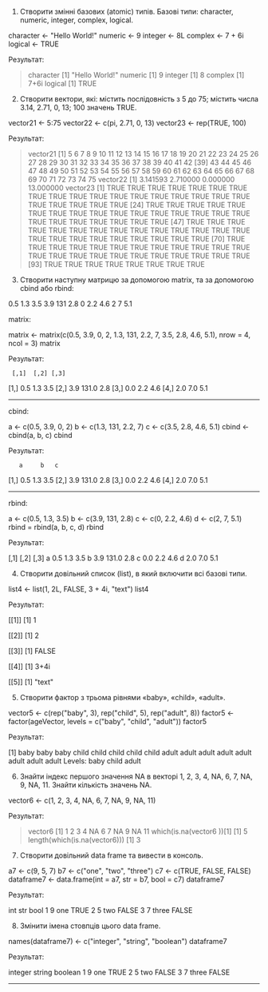 1. Створити змінні базових (atomic) типів. Базові типи: character, numeric, integer, complex, logical.

character <- "Hello World!"
numeric <- 9
integer <- 8L
complex <- 7 + 6i
logical <- TRUE

Результат: 

> character 
[1] "Hello World!"
> numeric 
[1] 9
> integer 
[1] 8
> complex 
[1] 7+6i
> logical 
[1] TRUE

2. Створити вектори, які: містить послідовність з 5 до 75; містить числа 3.14, 2.71, 0, 13; 100 значень TRUE.

vector21 <- 5:75
vector22 <- c(pi, 2.71, 0, 13)
vector23 <- rep(TRUE, 100)

Результат: 

> vector21 
 [1]  5  6  7  8  9 10 11 12 13 14 15 16 17 18 19 20 21 22 23 24 25 26 27 28 29 30 31 32 33 34 35 36 37 38 39 40 41 42
 [39] 43 44 45 46 47 48 49 50 51 52 53 54 55 56 57 58 59 60 61 62 63 64 65 66 67 68 69 70 71 72 73 74 75
> vector22 
 [1]  3.141593  2.710000  0.000000 13.000000
> vector23 
 [1] TRUE TRUE TRUE TRUE TRUE TRUE TRUE TRUE TRUE TRUE TRUE TRUE TRUE TRUE TRUE TRUE TRUE TRUE TRUE TRUE TRUE TRUE TRUE
 [24] TRUE TRUE TRUE TRUE TRUE TRUE TRUE TRUE TRUE TRUE TRUE TRUE TRUE TRUE TRUE TRUE TRUE TRUE TRUE TRUE TRUE TRUE TRUE
 [47] TRUE TRUE TRUE TRUE TRUE TRUE TRUE TRUE TRUE TRUE TRUE TRUE TRUE TRUE TRUE TRUE TRUE TRUE TRUE TRUE TRUE TRUE TRUE
 [70] TRUE TRUE TRUE TRUE TRUE TRUE TRUE TRUE TRUE TRUE TRUE TRUE TRUE TRUE TRUE TRUE TRUE TRUE TRUE TRUE TRUE TRUE TRUE
 [93] TRUE TRUE TRUE TRUE TRUE TRUE TRUE TRUE

3. Створити наступну матрицю за допомогою matrix, та за допомогою cbind або rbind:

0.5  1.3  3.5
3.9  131  2.8
0    2.2  4.6
2    7    5.1

matrix:

matrix <- matrix(c(0.5, 3.9, 0, 2, 1.3, 131, 2.2, 7, 3.5, 2.8, 4.6, 5.1), nrow = 4, ncol = 3)
matrix

Результат:

     [,1]  [,2] [,3]
[1,]  0.5   1.3  3.5
[2,]  3.9 131.0  2.8
[3,]  0.0   2.2  4.6
[4,]  2.0   7.0  5.1

---

cbind:

a <- c(0.5, 3.9, 0, 2)
b <- c(1.3, 131, 2.2, 7)
c <- c(3.5, 2.8, 4.6, 5.1)
cbind <- cbind(a, b, c)
cbind

Результат:

       a     b   c
[1,] 0.5   1.3 3.5
[2,] 3.9 131.0 2.8
[3,] 0.0   2.2 4.6
[4,] 2.0   7.0 5.1

---

rbind:

a <- c(0.5, 1.3, 3.5)
b <- c(3.9, 131, 2.8)
c <- c(0, 2.2, 4.6)
d <- c(2, 7, 5.1)
rbind = rbind(a, b, c, d)
rbind

Результат:

  [,1]  [,2] [,3]
a  0.5   1.3  3.5
b  3.9 131.0  2.8
c  0.0   2.2  4.6
d  2.0   7.0  5.1

4. Створити довільний список (list), в який включити всі базові типи.

list4 <- list(1, 2L, FALSE, 3 + 4i, "text")
list4

Результат:

[[1]]
[1] 1

[[2]]
[1] 2

[[3]]
[1] FALSE

[[4]]
[1] 3+4i

[[5]]
[1] "text"

5. Створити фактор з трьома рівнями «baby», «child», «adult».

vector5 <- c(rep("baby", 3), rep("child", 5), rep("adult", 8))
factor5 <- factor(ageVector, levels = c("baby", "child", "adult"))
factor5

Результат:

[1] baby  baby  baby  child child child child child adult adult adult adult adult adult adult adult
Levels: baby child adult

6. Знайти індекс першого значення NA в векторі 1, 2, 3, 4, NA, 6, 7, NA, 9, NA, 11. Знайти кількість значень NA.

vector6 <- c(1, 2, 3, 4, NA, 6, 7, NA, 9, NA, 11)

Результат: 

> vector6 
 [1]  1  2  3  4 NA  6  7 NA  9 NA 11
> which(is.na(vector6 ))[1]
 [1] 5
> length(which(is.na(vector6)))
 [1] 3

7. Створити довільний data frame та вивести в консоль.

a7 <- c(9, 5, 7)
b7 <- c("one", "two", "three")
c7 <- c(TRUE, FALSE, FALSE)
dataframe7 <- data.frame(int = a7, str = b7, bool = c7)
dataframe7

Результат: 

  int   str  bool
1   9   one  TRUE
2   5   two FALSE
3   7 three FALSE

8. Змінити імена стовпців цього data frame.

names(dataframe7) <- c("integer", "string", "boolean")
dataframe7

Результат:

  integer string boolean
1       9    one    TRUE
2       5    two   FALSE
3       7  three   FALSE

---
